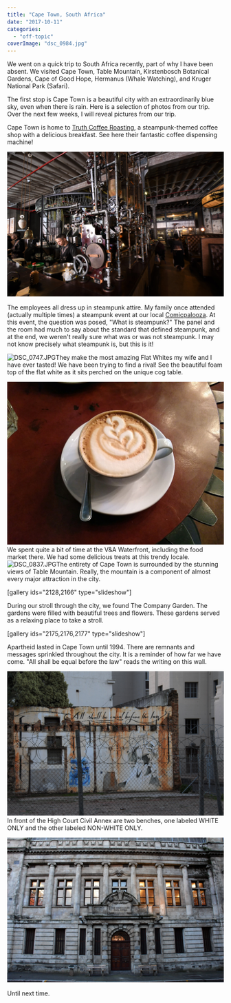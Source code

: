 ```yaml
---
title: "Cape Town, South Africa"
date: "2017-10-11"
categories: 
  - "off-topic"
coverImage: "dsc_0984.jpg"
---
```


We went on a quick trip to South Africa recently, part of why I have been absent. We visited Cape Town, Table Mountain, Kirstenbosch Botanical Gardens, Cape of Good Hope, Hermanus (Whale Watching), and Kruger National Park (Safari).

The first stop is Cape Town is a beautiful city with an extraordinarily blue sky, even when there is rain. Here is a selection of photos from our trip. Over the next few weeks, I will reveal pictures from our trip.

Cape Town is home to [Truth Coffee Roasting](https://truth.coffee/), a steampunk-themed coffee shop with a delicious breakfast. See here their fantastic coffee dispensing machine!

![DSC_0717-edited.jpg](images/dsc_0717-edited.jpg)

The employees all dress up in steampunk attire. My family once attended (actually multiple times) a steampunk event at our local [Comicpalooza](https://www.comicpalooza.com/). At this event, the question was posed, "What is steampunk?" The panel and the room had much to say about the standard that defined steampunk, and at the end, we weren't really sure what was or was not steampunk. I may not know precisely what steampunk is, but this is it!

![DSC_0747.JPG](images/dsc_0747.jpg)They make the most amazing Flat Whites my wife and I have ever tasted! We have been trying to find a rival! See the beautiful foam top of the flat white as it sits perched on the unique cog table.

![IMG_20170817_095020.jpg](images/img_20170817_095020.jpg)We spent quite a bit of time at the V&A Waterfront, including the food market there. We had some delicious treats at this trendy locale. ![DSC_0837.JPG](images/dsc_0837.jpg)The entirety of Cape Town is surrounded by the stunning views of Table Mountain. Really, the mountain is a component of almost every major attraction in the city.

\[gallery ids="2128,2166" type="slideshow"\]

During our stroll through the city, we found The Company Garden. The gardens were filled with beautiful trees and flowers. These gardens served as a relaxing place to take a stroll.

\[gallery ids="2175,2176,2177" type="slideshow"\]

Apartheid lasted in Cape Town until 1994. There are remnants and messages sprinkled throughout the city. It is a reminder of how far we have come. "All shall be equal before the law" reads the writing on this wall.

![DSC_0995-edited.jpg](images/dsc_0995-edited.jpg)In front of the High Court Civil Annex are two benches, one labeled WHITE ONLY and the other labeled NON-WHITE ONLY.

![DSC_1011-edited.jpg](images/dsc_1011-edited.jpg)

Until next time.
